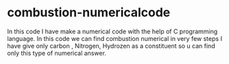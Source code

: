# combustion-numericalcode
In this code I have make a numerical code with the help of C programming language. In this code we can find combustion numerical in very few steps I have give only carbon , Nitrogen, Hydrozen as a constituent so u can find only this type of numerical answer.
